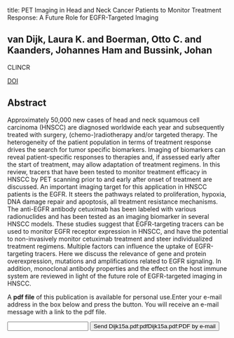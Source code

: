 title: PET Imaging in Head and Neck Cancer Patients to Monitor Treatment Response: A Future Role for EGFR-Targeted Imaging

## van Dijk, Laura K. and Boerman, Otto C. and Kaanders, Johannes Ham and Bussink, Johan
CLINCR

<a href="https://doi.org/10.1158/1078-0432.CCR-15-0348">DOI</a>

## Abstract
Approximately 50,000 new cases of head and neck squamous cell carcinoma (HNSCC) are diagnosed worldwide each year and subsequently treated with surgery, (chemo-)radiotherapy and/or targeted therapy. The heterogeneity of the patient population in terms of treatment response drives the search for tumor specific biomarkers. Imaging of biomarkers can reveal patient-specific responses to therapies and, if assessed early after the start of treatment, may allow adaptation of treatment regimens. In this review, tracers that have been tested to monitor treatment efficacy in HNSCC by PET scanning prior to and early after onset of treatment are discussed. An important imaging target for this application in HNSCC patients is the EGFR. It steers the pathways related to proliferation, hypoxia, DNA damage repair and apoptosis, all treatment resistance mechanisms. The anti-EGFR antibody cetuximab has been labeled with various radionuclides and has been tested as an imaging biomarker in several HNSCC models. These studies suggest that EGFR-targeting tracers can be used to monitor EGFR receptor expression in HNSCC, and have the potential to non-invasively monitor cetuximab treatment and steer individualized treatment regimens. Multiple factors can influence the uptake of EGFR-targeting tracers. Here we discuss the relevance of gene and protein overexpression, mutations and amplifications related to EGFR signaling. In addition, monoclonal antibody properties and the effect on the host immune system are reviewed in light of the future role of EGFR-targeted imaging in HNSCC.

A <b>pdf file</b> of this publication is available for personal use.Enter your e-mail address in the box below and press the button. You will receive an e-mail message with a link to the pdf file.
<form action="sender.php">  <input type="text" name="email">  <input type="submit" value="Send Dijk15a.pdf:pdfDijk15a.pdf:PDF by e-mail"></form>